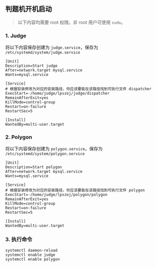 判题机开机启动
---------

> 以下内容均需要 root 权限。非 root 用户可使用 `sudo`。

### 1. Judge
 
将以下内容保存创建为 `judge.service`，保存为 `/etc/systemd/system/judge.service`

```
[Unit]
Description=Start judge
After=network.target mysql.service
Wants=mysql.service

[Service]
# 根据安装修改为对应的安装路径，你应该要能在该路径找到可执行文件 dispatcher
ExecStart=-/home/judge/lpszoj/judge/dispatcher
RemainAfterExit=yes
KillMode=control-group
Restart=on-failure
RestartSec=5

[Install]
WantedBy=multi-user.target
```

### 2. Polygon

将以下内容保存创建为 `polygon.service`，保存为 `/etc/systemd/system/polygon.service`

```
[Unit]
Description=Start polygon
After=network.target mysql.service
Wants=mysql.service

[Service]
# 根据安装修改为对应的安装路径，你应该要能在该路径找到可执行文件 polygon
ExecStart=-/home/judge/lpszoj/polygon/polygon
RemainAfterExit=yes
KillMode=control-group
Restart=on-failure
RestartSec=5

[Install]
WantedBy=multi-user.target
```

### 3. 执行命令
```
systemctl daemon-reload
systemctl enable judge
systemctl enable polygon
```

